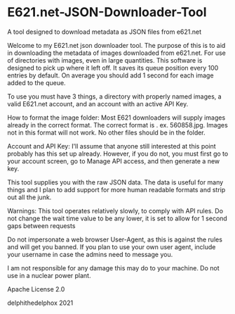 # E621.net-JSON-Downloader-Tool
A tool designed to download metadata as JSON files from e621.net

Welcome to my E621.net json downloader tool.
The purpose of this is to aid in downloading the metadata of images downloaded from e621.net.
For use of directories with images, even in large quantities.
This software is designed to pick up where it left off. 
It saves its queue position every 100 entries by default.
On average you should add 1 second for each image added to the queue.

To use you must have 3 things, a directory with properly named images, a valid E621.net account, and an account with an active API Key.

How to format the image folder:
    Most E621 downloaders will supply images already in the correct format.
    The correct format is <ID Number>.<File Extension> ex. 560858.jpg.
    Images not in this format will not work.
    No other files should be in the folder.

Account and API Key:
    I'll assume that anyone still interested at this point probably has this set up already.
    However, if you do not, you must first go to your account screen, go to Manage API access, and then generate a new key.

This tool supplies you with the raw JSON data.
The data is useful for many things and I plan to add support for more human readable formats and strip out all the junk.



Warnings:
This tool operates relatively slowly, to comply with API rules.
Do not change the wait time value to be any lower, it is set to allow for 1 second gaps between requests

Do not impersonate a web browser User-Agent, as this is against the rules and will get you banned.
If you plan to use your own user agent, include your username in case the admins need to message you.

I am not responsible for any damage this may do to your machine.
Do not use in a nuclear power plant.

Apache License 2.0

delphithedelphox 2021
